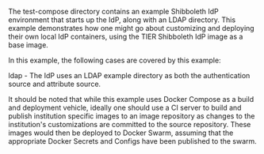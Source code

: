 The test-compose directory contains an example Shibboleth IdP environment that starts up the IdP, along with an LDAP directory. This example demonstrates how one might go about customizing and deploying their own local IdP containers, using the TIER Shibboleth IdP image as a base image.

In this example, the following cases are covered by this example:

ldap - The IdP uses an LDAP example directory as both the authentication source and attribute source.

It should be noted that while this example uses Docker Compose as a build and deployment vehicle, ideally one should use a CI server to build and publish institution specific images to an image repository as changes to the institution's customizations are committed to the source repository. These images would then be deployed to Docker Swarm, assuming that the appropriate Docker Secrets and Configs have been published to the swarm.
